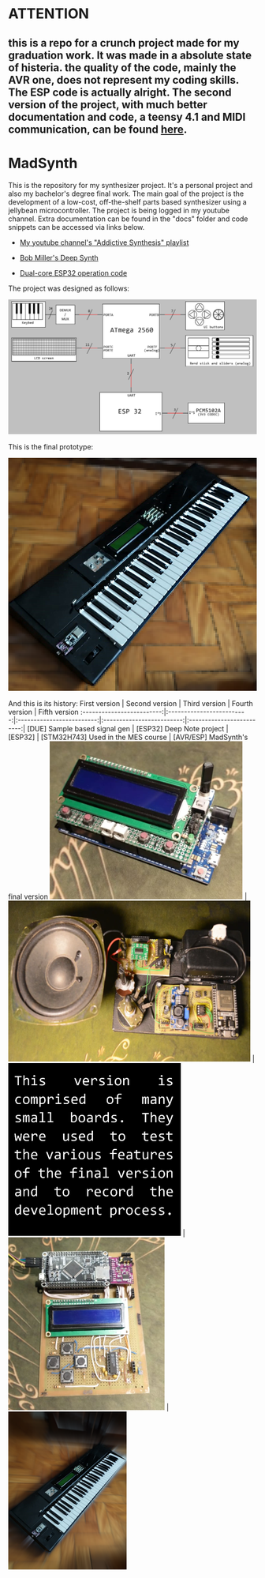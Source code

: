 # ATTENTION
## this is a repo for a crunch project made for my graduation work. It was made in a absolute state of histeria. the quality of the code, mainly the AVR one, does not represent my coding skills. The ESP code is actually alright. The second version of the project, with much better documentation and code, a teensy 4.1 and MIDI communication, can be found [here](https://github.com/Guidoz1k/MadSynth2).

# MadSynth

 This is the repository for my synthesizer project. It's a personal project and also my bachelor's degree final work. The main goal of the project is the development of a low-cost, off-the-shelf parts based synthesizer using a jellybean microcontroller. The project is being logged in my youtube channel. Extra documentation can be found in the "docs" folder and code snippets can be accessed via links below.

 - [My youtube channel's "Addictive Synthesis" playlist ](https://www.youtube.com/watch?v=el0n1Baz8rg&list=PLg5_83tlBxnpsB1MY3rzBW0DkPemLgTyP&index=2)

 - [Bob Miller's Deep Synth](https://www.youtube.com/watch?v=wK5Sz6IzRqE)

 - [Dual-core ESP32 operation code](https://gist.github.com/9715aadec1a350504de06f6217da85a9.git)


The project was designed as follows:

![](imgs/sch.png)

This is the final prototype:

![](imgs/synth.png)

And this is its history:
First version          | Second version          | Third version           | Fourth version          | Fifth version
:-------------------------:|:-------------------------:|:-------------------------:|:-------------------------:|:-------------------------:|
[DUE] Sample based signal gen    | [ESP32] Deep Note project     |        [ESP32]                 | [STM32H743] Used in the MES course | [AVR/ESP] MadSynth's final version
![](imgs/1.png) | ![](imgs/2.png) | ![](imgs/3.png) | ![](imgs/4.png) | ![](imgs/5.png)

